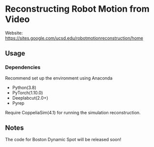 # Reconstructing Robot Motion from Video

Website: https://sites.google.com/ucsd.edu/robotmotionreconstruction/home

## Usage

### Dependencies
Recommend set up the environment using Anaconda

- Python(3.8)
- PyTorch(1.10.0)
- Deeplabcut(2.0+)
- Pyrep

Require CoppeliaSim(4.1) for running the simulation reconstruction.



## Notes

The code for Boston Dynamic Spot will be released soon!
